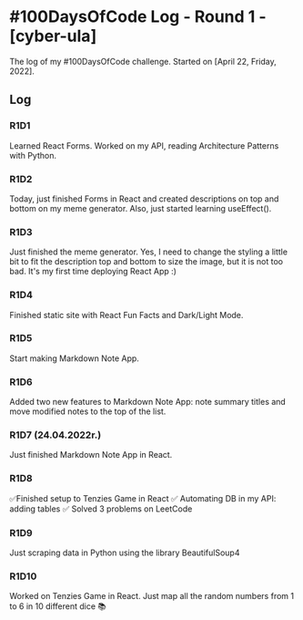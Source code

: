 # #100DaysOfCode Log - Round 1 - [cyber-ula]

The log of my #100DaysOfCode challenge. Started on [April 22, Friday, 2022].

## Log

### R1D1 
Learned React Forms. Worked on my API, reading Architecture Patterns with Python.

### R1D2
Today, just finished Forms in React and created descriptions on top and bottom on my meme generator. Also, just started learning useEffect().

### R1D3
Just finished the meme generator. Yes, I need to change the styling a little bit to fit the description top and bottom to size the image, but it is not too bad. It's my first time deploying React App :) 

### R1D4

Finished static site with React Fun Facts and Dark/Light Mode. 

### R1D5
Start making Markdown Note App.

### R1D6

Added two new features to Markdown Note App: note summary titles and move modified notes to the top of the list.

### R1D7 (24.04.2022r.)

Just finished Markdown Note App in React.

### R1D8

✅Finished setup to Tenzies Game in React
✅ Automating DB in my API: adding tables 
✅ Solved 3 problems on LeetCode

### R1D9
Just scraping data in Python using the library BeautifulSoup4

### R1D10
Worked on Tenzies Game in React. Just map all the random numbers from 1 to 6 in 10 different dice 📚
